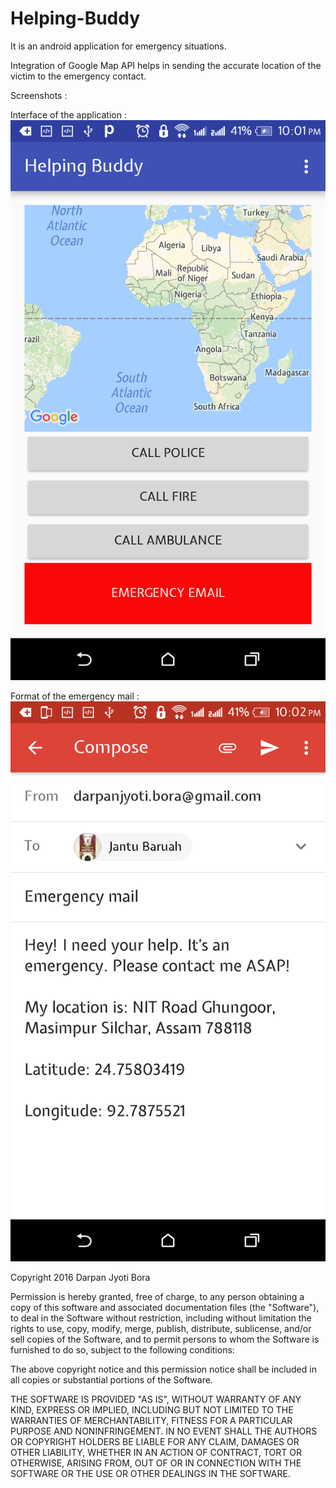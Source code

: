 # Helping-Buddy
It is an android application for emergency situations.

Integration of Google Map API helps in sending the accurate location of the victim to the emergency contact. 

Screenshots : 


Interface of the application : 
![alt text](https://github.com/darpanjbora/Helping-Buddy/blob/master/Screenshots/Screenshot_20161123-220153.png)




Format of the emergency mail : 
![alt text](https://github.com/darpanjbora/Helping-Buddy/blob/master/Screenshots/Screenshot_20161123-220221.png)

Copyright 2016 Darpan Jyoti Bora

Permission is hereby granted, free of charge, to any person obtaining a copy of this software and associated documentation files (the "Software"), to deal in the Software without restriction, including without limitation the rights to use, copy, modify, merge, publish, distribute, sublicense, and/or sell copies of the Software, and to permit persons to whom the Software is furnished to do so, subject to the following conditions:

The above copyright notice and this permission notice shall be included in all copies or substantial portions of the Software.

THE SOFTWARE IS PROVIDED "AS IS", WITHOUT WARRANTY OF ANY KIND, EXPRESS OR IMPLIED, INCLUDING BUT NOT LIMITED TO THE WARRANTIES OF MERCHANTABILITY, FITNESS FOR A PARTICULAR PURPOSE AND NONINFRINGEMENT. IN NO EVENT SHALL THE AUTHORS OR COPYRIGHT HOLDERS BE LIABLE FOR ANY CLAIM, DAMAGES OR OTHER LIABILITY, WHETHER IN AN ACTION OF CONTRACT, TORT OR OTHERWISE, ARISING FROM, OUT OF OR IN CONNECTION WITH THE SOFTWARE OR THE USE OR OTHER DEALINGS IN THE SOFTWARE.
